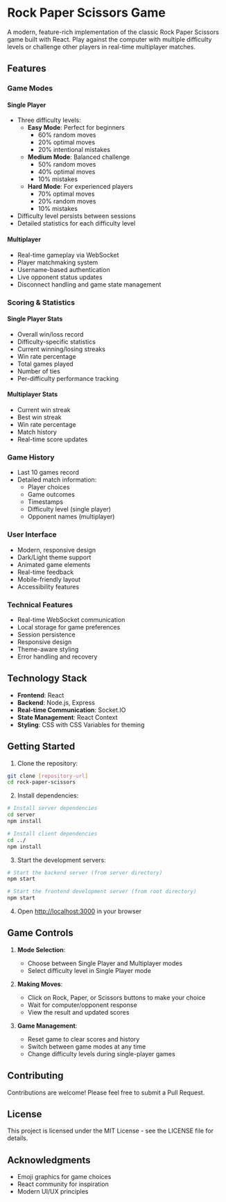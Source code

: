 # Rock Paper Scissors Game

A modern, feature-rich implementation of the classic Rock Paper Scissors game built with React. Play against the computer with multiple difficulty levels or challenge other players in real-time multiplayer matches.

## Features

### Game Modes

#### Single Player
- Three difficulty levels:
  - **Easy Mode**: Perfect for beginners
    - 60% random moves
    - 20% optimal moves
    - 20% intentional mistakes
  - **Medium Mode**: Balanced challenge
    - 50% random moves
    - 40% optimal moves
    - 10% mistakes
  - **Hard Mode**: For experienced players
    - 70% optimal moves
    - 20% random moves
    - 10% mistakes
- Difficulty level persists between sessions
- Detailed statistics for each difficulty level

#### Multiplayer
- Real-time gameplay via WebSocket
- Player matchmaking system
- Username-based authentication
- Live opponent status updates
- Disconnect handling and game state management

### Scoring & Statistics

#### Single Player Stats
- Overall win/loss record
- Difficulty-specific statistics
- Current winning/losing streaks
- Win rate percentage
- Total games played
- Number of ties
- Per-difficulty performance tracking

#### Multiplayer Stats
- Current win streak
- Best win streak
- Win rate percentage
- Match history
- Real-time score updates

### Game History
- Last 10 games record
- Detailed match information:
  - Player choices
  - Game outcomes
  - Timestamps
  - Difficulty level (single player)
  - Opponent names (multiplayer)

### User Interface
- Modern, responsive design
- Dark/Light theme support
- Animated game elements
- Real-time feedback
- Mobile-friendly layout
- Accessibility features

### Technical Features
- Real-time WebSocket communication
- Local storage for game preferences
- Session persistence
- Responsive design
- Theme-aware styling
- Error handling and recovery

## Technology Stack

- **Frontend**: React
- **Backend**: Node.js, Express
- **Real-time Communication**: Socket.IO
- **State Management**: React Context
- **Styling**: CSS with CSS Variables for theming

## Getting Started

1. Clone the repository:
```bash
git clone [repository-url]
cd rock-paper-scissors
```

2. Install dependencies:
```bash
# Install server dependencies
cd server
npm install

# Install client dependencies
cd ../
npm install
```

3. Start the development servers:
```bash
# Start the backend server (from server directory)
npm start

# Start the frontend development server (from root directory)
npm start
```

4. Open [http://localhost:3000](http://localhost:3000) in your browser

## Game Controls

1. **Mode Selection**:
   - Choose between Single Player and Multiplayer modes
   - Select difficulty level in Single Player mode

2. **Making Moves**:
   - Click on Rock, Paper, or Scissors buttons to make your choice
   - Wait for computer/opponent response
   - View the result and updated scores

3. **Game Management**:
   - Reset game to clear scores and history
   - Switch between game modes at any time
   - Change difficulty levels during single-player games

## Contributing

Contributions are welcome! Please feel free to submit a Pull Request.

## License

This project is licensed under the MIT License - see the LICENSE file for details.

## Acknowledgments

- Emoji graphics for game choices
- React community for inspiration
- Modern UI/UX principles
